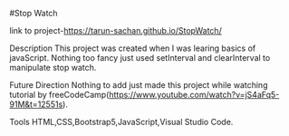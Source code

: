 #Stop Watch

link to project-https://tarun-sachan.github.io/StopWatch/


Description
    This project was created when I was learing basics of javaScript. Nothing too fancy just used setInterval  and clearInterval to manipulate stop watch.
    
Future Direction
    Nothing to add just made this project while watching tutorial by freeCodeCamp(https://www.youtube.com/watch?v=jS4aFq5-91M&t=12551s).

Tools
    HTML,CSS,Bootstrap5,JavaScript,Visual Studio Code.
